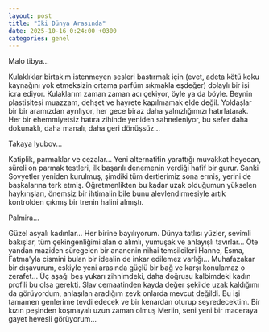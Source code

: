 ```yaml
---
layout: post
title: "İki Dünya Arasında"
date: 2025-10-16 0:24:00 +0300
categories: genel
---
```


Malo tibya...

Kulaklıklar birtakım istenmeyen sesleri bastırmak için (evet, adeta kötü koku kaynağını yok etmeksizin ortama parfüm sıkmakla eşdeğer) dolaylı bir işi icra ediyor.
Kulaklarım zaman zaman acı çekiyor, öyle ya da böyle. Beynin plastisitesi muazzam, dehşet ve hayrete kapılmamak elde değil. Yoldaşlar bir bir aramızdan ayrılıyor,
her gece biraz daha yalnızlığımızı hatırlatarak. Her bir ehemmiyetsiz hatıra zihinde yeniden sahneleniyor, bu sefer daha dokunaklı, daha manalı, daha geri dönüşsüz...

Takaya lyubov...

Katiplik, parmaklar ve cezalar... Yeni alternatifin yarattığı muvakkat heyecan, süreli on parmak testleri, ilk başarılı denemenin verdiği hafif bir gurur.
Sanki Sovyetler yeniden kurulmuş, şimdiki tüm dertlerimiz sona ermiş, yerini de başkalarına terk etmiş. Öğretmenlikten bu kadar uzak olduğumun yükselen haykırışları,
önemsiz bir ihtimalin bile bunu alevlendirmesiyle artık kontrolden çıkmış bir trenin halini almıştı.

Palmira...

Güzel asyalı kadınlar... Her birine bayılıyorum. Dünya tatlısı yüzler, sevimli bakışlar, tüm çekingenliğimi alan o alımlı, yumuşak ve anlayışlı tavırlar...
Öte yandan maziden süregelen bir ananenin nihai temsilcileri Hanne, Esma, Fatma'yla cismini bulan bir idealin de inkar edilemez varlığı... Muhafazakar bir
dışavurum, eskiyle yeni arasında güçlü bir bağ ve karşı konulamaz o zerafet... Üç aşağı beş yukarı zihnimdeki, daha doğrusu kalbimdeki kadın profili bu olsa gerekti.
Slav cemaatinden kayda değer şekilde uzak kaldığımı da görüyordum, anlaşılan aradığım zevk onlarda mevcut değildi. Bu işi tamamen genlerime tevdi edecek ve bir
kenardan oturup seyredecektim. Bir kızın peşinden koşmayalı uzun zaman olmuş Merlin, seni yeni bir maceraya gayet hevesli görüyorum...
